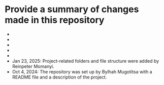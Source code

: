 # Provide a summary of changes made in this repository

-
-
-
-
-
- Jan 23, 2025: Project-related folders and file structure were added by Reinpeter Momanyi.
- Oct 4, 2024: The repository was set up by Bylhah Mugotitsa with a README file and a description of the project.
